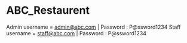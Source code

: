 # ABC_Restaurent
Admin username = admin@abc.com  |  Password : P@ssword1234
Staff username = staff@abc.com |  Password : P@ssword1234
